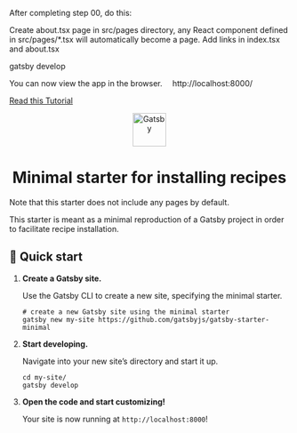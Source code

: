 After completing step 00, do this:

Create about.tsx page in src/pages directory, any React component defined in src/pages/*.tsx will automatically become a page. Add links in index.tsx and about.tsx

gatsby develop

You can now view the app in the browser.
⠀
  http://localhost:8000/

[Read this Tutorial](https://www.gatsbyjs.org/tutorial/part-one/)





<p align="center">
  <a href="https://www.gatsbyjs.org">
    <img alt="Gatsby" src="https://www.gatsbyjs.org/monogram.svg" width="60" />
  </a>
</p>
<h1 align="center">
  Minimal starter for installing recipes
</h1>

Note that this starter does not include any pages by default.

This starter is meant as a minimal reproduction of a Gatsby project in order to facilitate recipe installation.

## 🚀 Quick start

1.  **Create a Gatsby site.**

    Use the Gatsby CLI to create a new site, specifying the minimal starter.

    ```shell
    # create a new Gatsby site using the minimal starter
    gatsby new my-site https://github.com/gatsbyjs/gatsby-starter-minimal
    ```

2.  **Start developing.**

    Navigate into your new site’s directory and start it up.

    ```shell
    cd my-site/
    gatsby develop
    ```

3.  **Open the code and start customizing!**

    Your site is now running at `http://localhost:8000`!

